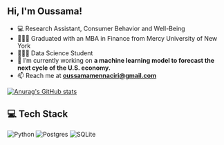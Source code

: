 ## Hi, I'm Oussama!
- 💻 Research Assistant, Consumer Behavior and Well-Being
- 👨🏻‍🎓 Graduated with an MBA in Finance from Mercy University of New York
- 🧑🏻‍💻 Data Science Student
- 🔬 I’m currently working on **a machine learning model to forecast the next cycle of the U.S. economy.**
- 📫 Reach me at **oussamamennaciri@gmail.com**
  
[![Anurag's GitHub stats](https://github-readme-stats.vercel.app/api?username=oussamaennaciri)](https://github.com/anuraghazra/github-readme-stats)

## 💻 Tech Stack
![Python](https://img.shields.io/badge/python-3670A0?style=for-the-badge&logo=python&logoColor=ffdd54)
![Postgres](https://img.shields.io/badge/postgres-%23316192.svg?style=for-the-badge&logo=postgresql&logoColor=white)
![SQLite](https://img.shields.io/badge/sqlite-%2307405e.svg?style=for-the-badge&logo=sqlite&logoColor=white)

<!--
**oussamaennaciri/oussamaennaciri** is a ✨ _special_ ✨ repository because its `README.md` (this file) appears on your GitHub profile.

Here are some ideas to get you started:

- 🔭 I’m currently working on ...
- 🌱 I’m currently learning ...
- 👯 I’m looking to collaborate on ...
- 🤔 I’m looking for help with ...
- 💬 Ask me about ...
- 📫 How to reach me: ...
- 😄 Pronouns: ...
- ⚡ Fun fact: ...
-->
